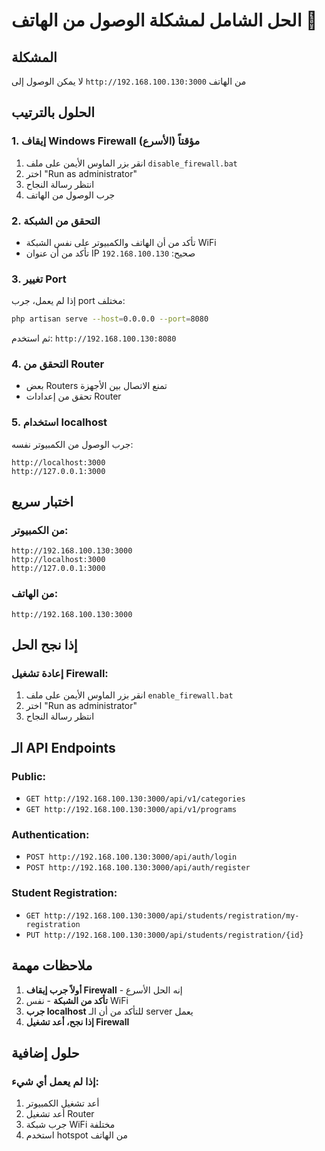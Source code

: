 # الحل الشامل لمشكلة الوصول من الهاتف 🔧

## المشكلة
لا يمكن الوصول إلى `http://192.168.100.130:3000` من الهاتف

## الحلول بالترتيب

### 1. إيقاف Windows Firewall مؤقتاً (الأسرع)
1. انقر بزر الماوس الأيمن على ملف `disable_firewall.bat`
2. اختر "Run as administrator"
3. انتظر رسالة النجاح
4. جرب الوصول من الهاتف

### 2. التحقق من الشبكة
- تأكد من أن الهاتف والكمبيوتر على نفس الشبكة WiFi
- تأكد من أن عنوان IP صحيح: `192.168.100.130`

### 3. تغيير Port
إذا لم يعمل، جرب port مختلف:
```bash
php artisan serve --host=0.0.0.0 --port=8080
```
ثم استخدم: `http://192.168.100.130:8080`

### 4. التحقق من Router
- بعض Routers تمنع الاتصال بين الأجهزة
- تحقق من إعدادات Router

### 5. استخدام localhost
جرب الوصول من الكمبيوتر نفسه:
```
http://localhost:3000
http://127.0.0.1:3000
```

## اختبار سريع

### من الكمبيوتر:
```
http://192.168.100.130:3000
http://localhost:3000
http://127.0.0.1:3000
```

### من الهاتف:
```
http://192.168.100.130:3000
```

## إذا نجح الحل

### إعادة تشغيل Firewall:
1. انقر بزر الماوس الأيمن على ملف `enable_firewall.bat`
2. اختر "Run as administrator"
3. انتظر رسالة النجاح

## الـ API Endpoints

### Public:
- `GET http://192.168.100.130:3000/api/v1/categories`
- `GET http://192.168.100.130:3000/api/v1/programs`

### Authentication:
- `POST http://192.168.100.130:3000/api/auth/login`
- `POST http://192.168.100.130:3000/api/auth/register`

### Student Registration:
- `GET http://192.168.100.130:3000/api/students/registration/my-registration`
- `PUT http://192.168.100.130:3000/api/students/registration/{id}`

## ملاحظات مهمة

1. **أولاً جرب إيقاف Firewall** - إنه الحل الأسرع
2. **تأكد من الشبكة** - نفس WiFi
3. **جرب localhost** للتأكد من أن الـ server يعمل
4. **إذا نجح، أعد تشغيل Firewall**

## حلول إضافية

### إذا لم يعمل أي شيء:
1. أعد تشغيل الكمبيوتر
2. أعد تشغيل Router
3. جرب شبكة WiFi مختلفة
4. استخدم hotspot من الهاتف
